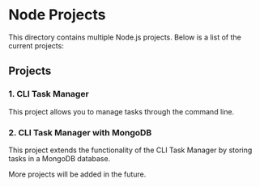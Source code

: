 # Node Projects

This directory contains multiple Node.js projects. Below is a list of the current projects:

## Projects

### 1. CLI Task Manager
This project allows you to manage tasks through the command line.

### 2. CLI Task Manager with MongoDB
This project extends the functionality of the CLI Task Manager by storing tasks in a MongoDB database.

More projects will be added in the future.
